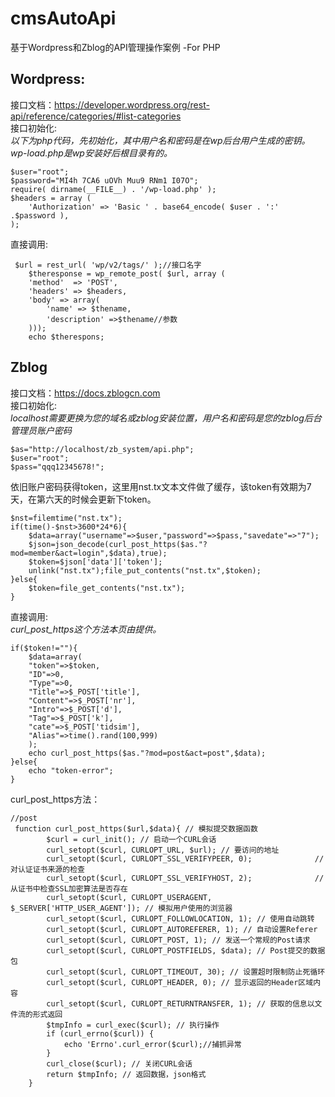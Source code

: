 # cmsAutoApi
基于Wordpress和Zblog的API管理操作案例 -For PHP

## Wordpress:  
接口文档：https://developer.wordpress.org/rest-api/reference/categories/#list-categories  
接口初始化:  
*以下为php代码，先初始化，其中用户名和密码是在wp后台用户生成的密钥。wp-load.php是wp安装好后根目录有的。*  
````
$user="root";
$password="MI4h 7CA6 uOVh Muu9 RNm1 I07O";
require( dirname(__FILE__) . '/wp-load.php' );
$headers = array (
    'Authorization' => 'Basic ' . base64_encode( $user . ':' .$password ),
);
````
直接调用:  
````
 $url = rest_url( 'wp/v2/tags/' );//接口名字
    $theresponse = wp_remote_post( $url, array (
    'method'  => 'POST',
    'headers' => $headers,
    'body' => array(
        'name' => $thename,
        'description' =>$thename//参数
    )));
    echo $therespons;
````

## Zblog
接口文档：https://docs.zblogcn.com   
接口初始化:  
*localhost需要更换为您的域名或zblog安装位置，用户名和密码是您的zblog后台管理员账户密码*  
````
$as="http://localhost/zb_system/api.php";
$user="root";
$pass="qqq12345678!";
````
依旧账户密码获得token，这里用nst.tx文本文件做了缓存，该token有效期为7天，在第六天的时候会更新下token。  
````
$nst=filemtime("nst.tx");
if(time()-$nst>3600*24*6){
	$data=array("username"=>$user,"password"=>$pass,"savedate"=>"7");
	$json=json_decode(curl_post_https($as."?mod=member&act=login",$data),true);
	$token=$json['data']['token'];
	unlink("nst.tx");file_put_contents("nst.tx",$token);
}else{
	$token=file_get_contents("nst.tx");
}
````
直接调用:  
*curl_post_https这个方法本页由提供。*   
````
if($token!=""){
	$data=array(
	"token"=>$token,
	"ID"=>0,
	"Type"=>0,
	"Title"=>$_POST['title'],
	"Content"=>$_POST['nr'],
	"Intro"=>$_POST['d'],
	"Tag"=>$_POST['k'],
	"cate"=>$_POST['tidsim'],
	"Alias"=>time().rand(100,999)
	);
	echo curl_post_https($as."?mod=post&act=post",$data);
}else{
	echo "token-error";
}
````
curl_post_https方法：
````
//post
 function curl_post_https($url,$data){ // 模拟提交数据函数
        $curl = curl_init(); // 启动一个CURL会话
        curl_setopt($curl, CURLOPT_URL, $url); // 要访问的地址
        curl_setopt($curl, CURLOPT_SSL_VERIFYPEER, 0);              // 对认证证书来源的检查
        curl_setopt($curl, CURLOPT_SSL_VERIFYHOST, 2);              // 从证书中检查SSL加密算法是否存在
        curl_setopt($curl, CURLOPT_USERAGENT, $_SERVER['HTTP_USER_AGENT']); // 模拟用户使用的浏览器
        curl_setopt($curl, CURLOPT_FOLLOWLOCATION, 1); // 使用自动跳转
        curl_setopt($curl, CURLOPT_AUTOREFERER, 1); // 自动设置Referer
        curl_setopt($curl, CURLOPT_POST, 1); // 发送一个常规的Post请求
        curl_setopt($curl, CURLOPT_POSTFIELDS, $data); // Post提交的数据包
        curl_setopt($curl, CURLOPT_TIMEOUT, 30); // 设置超时限制防止死循环
        curl_setopt($curl, CURLOPT_HEADER, 0); // 显示返回的Header区域内容
        curl_setopt($curl, CURLOPT_RETURNTRANSFER, 1); // 获取的信息以文件流的形式返回
        $tmpInfo = curl_exec($curl); // 执行操作
        if (curl_errno($curl)) {
            echo 'Errno'.curl_error($curl);//捕抓异常
        }
        curl_close($curl); // 关闭CURL会话
        return $tmpInfo; // 返回数据，json格式
    }
````
